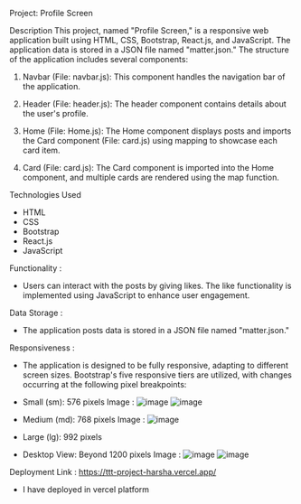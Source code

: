 
Project: Profile Screen

Description
This project, named "Profile Screen," is a responsive web application built using HTML, CSS, Bootstrap, React.js, and JavaScript. The application data is stored in a JSON file named "matter.json." The structure of the application includes several components:

1. Navbar (File: navbar.js): This component handles the navigation bar of the application.

2. Header (File: header.js): The header component contains details about the user's profile.

3. Home (File: Home.js): The Home component displays posts and imports the Card component (File: card.js) using mapping to showcase each card item.

4. Card (File: card.js): The Card component is imported into the Home component, and multiple cards are rendered using the map function.

Technologies Used
* HTML
* CSS
* Bootstrap
* React.js
* JavaScript
  
Functionality :
* Users can interact with the posts by giving likes. The like functionality is implemented using JavaScript to enhance user engagement.

Data Storage :
* The application posts data is stored in a JSON file named "matter.json."

Responsiveness :
* The application is designed to be fully responsive, adapting to different screen sizes. Bootstrap's five responsive tiers are utilized, with changes occurring at the following pixel breakpoints:

* Small (sm): 576 pixels
   Image :
       ![image](https://github.com/Harshavardhan123455/ttt-project/assets/92972290/a3e93200-d966-467b-828b-6d9b65af6985)
       ![image](https://github.com/Harshavardhan123455/ttt-project/assets/92972290/fb5005cb-0796-435d-838a-917f3623afe8)

  
* Medium (md): 768 pixels
  Image :
       ![image](https://github.com/Harshavardhan123455/ttt-project/assets/92972290/2e027ca6-a72e-4a82-83f1-58865b6afd05)

       

* Large (lg): 992 pixels
* Desktop View: Beyond 1200 pixels
   Image :
       ![image](https://github.com/Harshavardhan123455/ttt-project/assets/92972290/cf5f707c-ceee-4313-bbff-d468137cbbca)
       ![image](https://github.com/Harshavardhan123455/ttt-project/assets/92972290/a2af87d4-aa4d-48df-9964-9f6497cdba91)



       
  
Deployment Link : https://ttt-project-harsha.vercel.app/
* I have deployed in vercel platform
 

